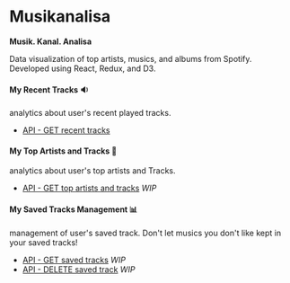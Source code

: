 # Musikanalisa

__Musik. Kanal. Analisa__

Data visualization of top artists, musics, and albums from Spotify. Developed using React, Redux, and D3.

#### __My Recent Tracks__ 🔉

analytics about user's recent played tracks.
  - [API - GET recent tracks](https://developer.spotify.com/web-api/web-api-personalization-endpoints/get-recently-played/)

#### __My Top Artists and Tracks__ 🎵
analytics about user's top artists and Tracks.
  - [API - GET top artists and tracks](https://developer.spotify.com/web-api/get-users-top-artists-and-tracks/) *WIP*

#### __My Saved Tracks Management__ 📊
management of user's saved track. Don't let musics you don't like kept in your saved tracks!
  - [API - GET saved tracks](https://developer.spotify.com/web-api/get-users-saved-tracks/) *WIP*
  - [API - DELETE saved track](https://developer.spotify.com/web-api/remove-tracks-user/) *WIP*
